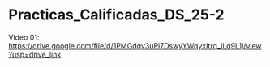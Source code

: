 # Practicas_Calificadas_DS_25-2
Video 01: https://drive.google.com/file/d/1PMGdqv3uPi7DswyYWqyxItrq_iLq9L1j/view?usp=drive_link

